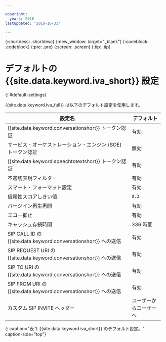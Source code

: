 ```yaml
---

copyright:
  years: 2018
lastupdated: "2018-10-31"

---
```


{:shortdesc: .shortdesc}
{:new_window: target="_blank"}
{:codeblock: .codeblock}
{:pre: .pre}
{:screen: .screen}
{:tip: .tip}


# デフォルトの {{site.data.keyword.iva_short}} 設定
{: #default-settings}

{{site.data.keyword.iva_full}} は以下のデフォルト設定を使用します。

| 設定名 | デフォルト |
|------|---------------|
| {{site.data.keyword.conversationshort}} トークン認証| 有効 |
| サービス・オーケストレーション・エンジン (SOE) トークン認証| 無効 |
| {{site.data.keyword.speechtotextshort}} トークン認証| 有効 |
| 不適切表現フィルター | 有効 |
| スマート・フォーマット設定 | 有効 |
| 信頼性スコアしきい値 | `0.2` |
| バージイン再生再開 | 有効 |
| エコー抑止 | 有効 |
| キャッシュ存続時間 | 336 時間 |
| SIP CALL ID の {{site.data.keyword.conversationshort}} への送信 | 有効 |
| SIP REQUEST URI の {{site.data.keyword.conversationshort}} への送信 | 有効 |
| SIP TO URI の {{site.data.keyword.conversationshort}} への送信 | 有効 |
| SIP FROM URI の {{site.data.keyword.conversationshort}} への送信 | 有効 |
| カスタム SIP INVITE ヘッダー | ユーザーからユーザーへ |
{: caption="表 1. {{site.data.keyword.iva_short}} のデフォルト設定。" caption-side="top"}
